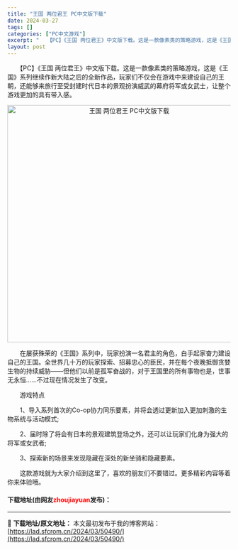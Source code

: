 ```yaml
---
title: "王国 两位君王 PC中文版下载"
date: 2024-03-27
tags: []
categories: ["PC中文游戏"]
excerpt: "　　【PC】《王国 两位君王》中文版下载。这是一款像素类的策略游戏，这是《王国》系列继续作新大陆之后的全新作品，玩家们不仅会在游戏中来建设自己的王朝，还能够来旅行至受封建时代日本的景观扮演威武的幕府将军或女武士，让整个游戏更加的具有带入感。 　　在屡获殊荣的《王国》系列中，玩家扮演一名君主的角色，白&hellip;"
layout: post
---
```


 <p>　　【PC】《王国 两位君王》中文版下载。这是一款像素类的策略游戏，这是《王国》系列继续作新大陆之后的全新作品，玩家们不仅会在游戏中来建设自己的王朝，还能够来旅行至受封建时代日本的景观扮演威武的幕府将军或女武士，让整个游戏更加的具有带入感。</p> <p align="center"><img align="" border="0" src="https://lad.sfcrom.cn/wp-content/uploads/2024/03/20240327_66037f047345b.webp" width="534" alt="王国 两位君王 PC中文版下载" /></p> <p>　　在屡获殊荣的《王国》系列中，玩家扮演一名君主的角色，白手起家奋力建设自己的王国。全世界几十万的玩家探索、招募忠心的臣民，并在每个夜晚抵御贪婪生物的持续威胁&mdash;&mdash;但他们以前是孤军奋战的，对于王国里的所有事物也是，世事无永恒&hellip;&hellip;不过现在情况发生了改变。</p> <p>　　游戏特点</p> <p>　　1、导入系列首次的Co-op协力同乐要素，并将会透过更新加入更加刺激的生物系统与活动模式;</p> <p>　　2、届时除了将会有日本的景观建筑登场之外，还可以让玩家们化身为强大的将军或女武者;</p> <p>　　3、探索新的场景来发现隐藏在深处的新坐骑和隐藏要素。</p> <p>　　这款游戏就为大家介绍到这里了，喜欢的朋友们不要错过。更多精彩内容等着你来体验哦。</p> <p><h4>下载地址(由网友<font color="red">zhoujiayuan</font>发布)：</h4></p> 

---
📖 **下载地址/原文地址：** 本文最初发布于我的博客网站：[https://lad.sfcrom.cn/2024/03/50490/](https://lad.sfcrom.cn/2024/03/50490/)
